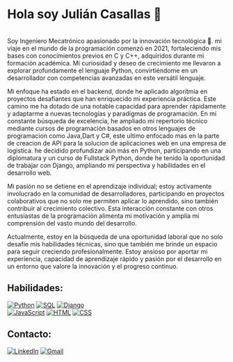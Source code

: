 # Hola soy Julián Casallas 👋
</br>
Soy  Ingeniero Mecatrónico apasionado por la innovación tecnológica 🤖. mi viaje en el mundo de la programación comenzó en 2021, fortaleciendo mis bases con conocimientos previos en C y C++, adquiridos durante mi formación académica. Mi curiosidad y deseo de crecimiento me llevaron a explorar profundamente el lenguaje Python, convirtiéndome en un desarrollador con competencias avanzadas en este versátil lenguaje.

Mi enfoque ha estado en el backend, donde he aplicado algoritmia en proyectos desafiantes que han enriquecido mi experiencia práctica. Este camino me ha dotado de una notable capacidad para aprender rápidamente y adaptarme a nuevas tecnologías y paradigmas de programación.
En mi constante búsqueda de excelencia, he ampliado mi repertorio técnico mediante cursos de programación basados en otros lenguajes de programacion como Java,Dart y C#, este ultimo enfocado mas en la parte de creacion de API para la solucion de aplicaciones web en una empresa de logistica.
he decidido profundizar aún más en Python, participando en una diplomatura y un curso de Fullstack Python, donde he tenido la oportunidad de trabajar con Django, ampliando mi perspectiva y habilidades en el desarrollo web.

Mi pasión no se detiene en el aprendizaje individual; estoy activamente involucrado en la comunidad de desarrolladores, participando en proyectos colaborativos que no solo me permiten aplicar lo aprendido, sino también contribuir al crecimiento colectivo. Esta interacción constante con otros entusiastas de la programación alimenta mi motivación y amplía mi comprensión del vasto mundo del desarrollo.

Actualmente, estoy en la búsqueda de una oportunidad laboral que no solo desafíe mis habilidades técnicas, sino que también me brinde un espacio para seguir creciendo profesionalmente. Estoy ansioso por aportar mi experiencia, capacidad de aprendizaje rápido y pasión por el desarrollo en un entorno que valore la innovación y el progreso continuo.

## Habilidades:
[![Python](https://img.shields.io/badge/-Python-FFF700)]()
[![SQL](https://img.shields.io/badge/-SQLite-FBFBFD)]()
[![Django](https://img.shields.io/badge/-Dajngo-green)]()
</br>
[![JavaScript](https://img.shields.io/badge/-JavaScript-orange)]()
[![HTML](https://img.shields.io/badge/-HTML-important)]()
[![CSS](https://img.shields.io/badge/-CSS-blue)]()

## Contacto:

[![LinkedIn](https://img.shields.io/badge/-Linkedin-0041CB)](https://www.linkedin.com/in/julian-casallas-83b44217a)
[![Gmail](https://img.shields.io/badge/-Gmail-red)](julian.casallasb@gmail.com)
